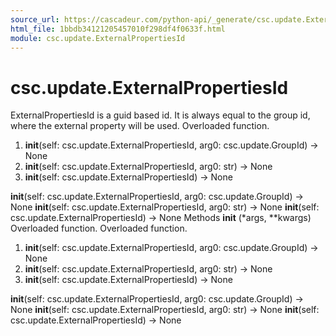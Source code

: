 ```yaml
---
source_url: https://cascadeur.com/python-api/_generate/csc.update.ExternalPropertiesId.html
html_file: 1bbdb34121205457010f298df4f0633f.html
module: csc.update.ExternalPropertiesId
---
```


# csc.update.ExternalPropertiesId 

ExternalPropertiesId is a guid based id.
It is always equal to the group id, where the external property will be used. Overloaded function.
1. __init__(self: csc.update.ExternalPropertiesId, arg0: csc.update.GroupId) -> None
2. __init__(self: csc.update.ExternalPropertiesId, arg0: str) -> None
3. __init__(self: csc.update.ExternalPropertiesId) -> None

__init__(self: csc.update.ExternalPropertiesId, arg0: csc.update.GroupId) -> None __init__(self: csc.update.ExternalPropertiesId, arg0: str) -> None __init__(self: csc.update.ExternalPropertiesId) -> None Methods __init__ (*args, **kwargs) Overloaded function. Overloaded function.
1. __init__(self: csc.update.ExternalPropertiesId, arg0: csc.update.GroupId) -> None
2. __init__(self: csc.update.ExternalPropertiesId, arg0: str) -> None
3. __init__(self: csc.update.ExternalPropertiesId) -> None

__init__(self: csc.update.ExternalPropertiesId, arg0: csc.update.GroupId) -> None __init__(self: csc.update.ExternalPropertiesId, arg0: str) -> None __init__(self: csc.update.ExternalPropertiesId) -> None